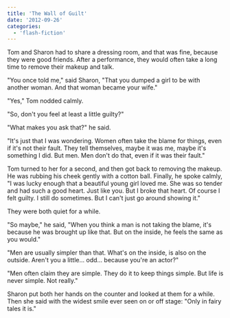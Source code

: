 ```yaml
---
title: 'The Wall of Guilt'
date: '2012-09-26'
categories:
  - 'flash-fiction'
---
```


Tom and Sharon had to share a dressing room, and that was fine, because they
were good friends. After a performance, they would often take a long time to
remove their makeup and talk.

<!-- truncate -->

"You once told me," said Sharon, "That you dumped a girl to be with another
woman. And that woman became your wife."

"Yes," Tom nodded calmly.

"So, don't you feel at least a little guilty?"

"What makes you ask that?" he said.

"It's just that I was wondering. Women often take the blame for things, even if
it's not their fault. They tell themselves, maybe it was me, maybe it's
something I did. But men. Men don't do that, even if it was their fault."

Tom turned to her for a second, and then got back to removing the makeup. He was
rubbing his cheek gently with a cotton ball. Finally, he spoke calmly, "I was
lucky enough that a beautiful young girl loved me. She was so tender and had
such a good heart. Just like you. But I broke that heart. Of course I felt
guilty. I still do sometimes. But I can't just go around showing it."

They were both quiet for a while.

"So maybe," he said, "When you think a man is not taking the blame, it's because
he was brought up like that. But on the inside, he feels the same as you would."

"Men are usually simpler than that. What's on the inside, is also on the
outside. Aren't you a little... odd... because you're an actor?"

"Men often claim they are simple. They do it to keep things simple. But life is
never simple. Not really."

Sharon put both her hands on the counter and looked at them for a while. Then
she said with the widest smile ever seen on or off stage: "Only in fairy tales
it is."
